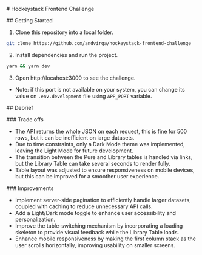 # Hockeystack Frontend Challenge

## Getting Started

1. Clone this repository into a local folder.

```bash
git clone https://github.com/andvirga/hockeystack-frontend-challenge
```

2. Install dependencies and run the project.

```bash
yarn && yarn dev
```

3. Open http://locahost:3000 to see the challenge.

- Note: if this port is not available on your system, you can change its value on `.env.development` file using `APP_PORT` variable.

## Debrief

### Trade offs

- The API returns the whole JSON on each request, this is fine for 500 rows, but it can be inefficient on large datasets.
- Due to time constraints, only a Dark Mode theme was implemented, leaving the Light Mode for future development.
- The transition between the Pure and Library tables is handled via links, but the Library Table can take several seconds to render fully.
- Table layout was adjusted to ensure responsiveness on mobile devices, but this can be improved for a smoother user experience.

### Improvements

- Implement server-side pagination to efficiently handle larger datasets, coupled with caching to reduce unnecessary API calls.
- Add a Light/Dark mode toggle to enhance user accessibility and personalization.
- Improve the table-switching mechanism by incorporating a loading skeleton to provide visual feedback while the Library Table loads.
- Enhance mobile responsiveness by making the first column stack as the user scrolls horizontally, improving usability on smaller screens.
